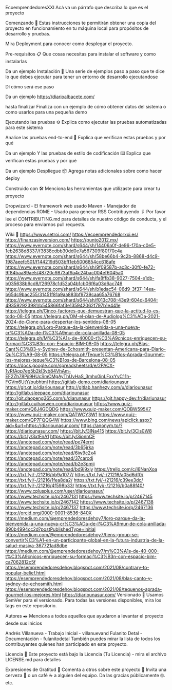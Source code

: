 
EcoemprendedoresXXI
Acá va un párrafo que describa lo que es el proyecto

Comenzando 🚀
Estas instrucciones te permitirán obtener una copia del proyecto en funcionamiento en tu máquina local para propósitos de desarrollo y pruebas.

Mira Deployment para conocer como desplegar el proyecto.

Pre-requisitos 📋
Que cosas necesitas para instalar el software y como instalarlas

Da un ejemplo
Instalación 🔧
Una serie de ejemplos paso a paso que te dice lo que debes ejecutar para tener un entorno de desarrollo ejecutandose

Dí cómo será ese paso

Da un ejemplo
https://diarioalbacete.com/

hasta finalizar
Finaliza con un ejemplo de cómo obtener datos del sistema o como usarlos para una pequeña demo

Ejecutando las pruebas ⚙️
Explica como ejecutar las pruebas automatizadas para este sistema

Analice las pruebas end-to-end 🔩
Explica que verifican estas pruebas y por qué

Da un ejemplo
Y las pruebas de estilo de codificación ⌨️
Explica que verifican estas pruebas y por qué

Da un ejemplo
Despliegue 📦
Agrega notas adicionales sobre como hacer deploy

Construido con 🛠️
Menciona las herramientas que utilizaste para crear tu proyecto

Dropwizard - El framework web usado
Maven - Manejador de dependencias
ROME - Usado para generar RSS
Contribuyendo 🖇️
Por favor lee el CONTRIBUTING.md para detalles de nuestro código de conducta, y el proceso para enviarnos pull requests.

Wiki 📖
https://www.setroi.com/
https://ecoemprendedorxxi.es/
https://finanzasinversion.com/
https://punto2012.mx/
https://www.evernote.com/shard/s644/sh/14406a0f-de96-f70a-c0e5-1eb2638d8337/f3838cdbb30dd0e7a567309f80f70c4a
https://www.evernote.com/shard/s644/sh/58be66b4-9c2b-8868-d4c9-1987aeefc501/f144219d503bff1eb5006854cc618afe
https://www.evernote.com/shard/s644/sh/9f09587b-ac3c-30f0-fe72-9f84baa89ae5/48720c9873af9a4c24bac004ef6045a0
https://www.evernote.com/shard/s644/sh/fa8ffb38-9027-7504-e1db-b035638b6cd8/f26978c1d52a04b1cb06f6a03d6ac746
https://www.evernote.com/shard/s644/sh/b1edac54-06d9-3f37-14ea-b65dc9bac255/31451f81a9aa883bf9739caa65a76768
https://www.evernote.com/shard/s644/sh/f013c708-43e9-604d-6404-493592923981/b545866faf3e135942062f797b1e441e
https://telegra.ph/Cinco-factores-que-demuestran-que-la-actitud-lo-es-todo-08-05
https://telegra.ph/OM-el-plan-de-Audiolog%C3%ADa-2021-2024-de-Cione-para-despertar-los-sentidos-08-05
https://telegra.ph/Loro-Parque-da-la-bienvenida-a-una-nueva-cr%C3%ADa-de-l%C3%A9mur-de-cola-anillada-08-05
https://telegra.ph/M%C3%A1s-de-40000-t%C3%A9cnicos-enriquecen-su-formaci%C3%B3n-con-Espacio-BIM-08-05
https://telegra.ph/Blas-Cant%C3%B3-y-Sydney-de-Echosmith-presentan-Americana-para-Diario-Qu%C3%A9-08-05
https://telegra.ph/Teque%C3%B1os-Aprada-Gourmet-los-mejores-teque%C3%B1os-de-Barcelona-08-05
https://docs.google.com/spreadsheets/d/e/2PACX-1vRfAop7eg5b2kI3yb84VhAm-EF2Zh78Pji9HUcSmCMgAyThUvHaS_3mhx0inLFxxYvC11h-FGVm6UtY/pubhtml
https://gitlab-demo.com/diariounasur
https://git.qt.io/diariounasur
http://gitlab.hanhezy.com/u/diariounasur
http://gitlab.sleepace.com/diariounasur
http://git.daopeng365.com/u/diarunasur
https://git.happy-dev.fr/diariunasur
http://gitlab.cuihanwen.com/diariounasur
https://www.quiz-maker.com/Q6J4GDQDG
https://www.quiz-maker.com/QOBW595K7
https://www.quiz-maker.com/QATWCY3W1
https://www.quiz-maker.com/QP7FQQG4W
https://www.bing.com/news/apiclick.aspx?aid=&url=https://diariounasur.com/
https://anonym.to/?https://diariounasur.com/
https://bit.ly/3lNa415
https://bit.ly/3Cls0W8
https://bit.ly/3xtFnA1
https://bit.ly/3ionnCF
https://anotepad.com/note/read/pe74ernt
https://anotepad.com/note/read/3b65jrka
https://anotepad.com/note/read/6iw9c2x4
https://anotepad.com/note/read/37carcdj
https://anotepad.com/note/read/b2e3pmji
https://anotepad.com/note/read/bd9j9xiy
https://trello.com/c/l6NanXoa
https://txt.fyi/-/21216/bb9a1077/
https://txt.fyi/-/21216/a05d6df0/
https://txt.fyi/-/21216/1fea8da2/
https://txt.fyi/-/21216/c39ee3dc/
https://txt.fyi/-/21216/4f598b33/
https://txt.fyi/-/21216/b0a88f40/
https://www.cplusplus.com/user/diariounasur/
https://www.techsite.io/p/2467131
https://www.techsite.io/p/2467145
https://www.techsite.io/p/2467142
https://www.techsite.io/p/2467138
https://www.techsite.io/p/2467137
https://www.techsite.io/p/2467136
https://orcid.org/0000-0001-8536-840X
https://medium.com/@emprendedoresdehoy7/loro-parque-da-la-bienvenida-a-una-nueva-cr%C3%ADa-de-l%C3%A9mur-de-cola-anillada-890b4994cc2d?postPublishedType=initial
https://medium.com/@emprendedoresdehoy7/tiens-group-se-convertir%C3%A1-en-un-participante-global-en-la-futura-industria-de-la-salud-masiva-367721ad8dbe
https://medium.com/@emprendedoresdehoy7/m%C3%A1s-de-40-000-t%C3%A9cnicos-enriquecen-su-formaci%C3%B3n-con-espacio-bim-ca7062812c5f
https://esemprendedoresdehoy.blogspot.com/2021/08/contrary-to-popular-belief.html
https://esemprendedoresdehoy.blogspot.com/2021/08/blas-canto-y-sydney-de-echosmith.html
https://esemprendedoresdehoy.blogspot.com/2021/08/tequenos-aprada-gourmet-los-mejores.html
https://diariounasur.com/
Versionado 📌
Usamos SemVer para el versionado. Para todas las versiones disponibles, mira los tags en este repositorio.

Autores ✒️
Menciona a todos aquellos que ayudaron a levantar el proyecto desde sus inicios

Andrés Villanueva - Trabajo Inicial - villanuevand
Fulanito Detal - Documentación - fulanitodetal
También puedes mirar la lista de todos los contribuyentes quíenes han participado en este proyecto.

Licencia 📄
Este proyecto está bajo la Licencia (Tu Licencia) - mira el archivo LICENSE.md para detalles

Expresiones de Gratitud 🎁
Comenta a otros sobre este proyecto 📢
Invita una cerveza 🍺 o un café ☕ a alguien del equipo.
Da las gracias públicamente 🤓.
etc.
